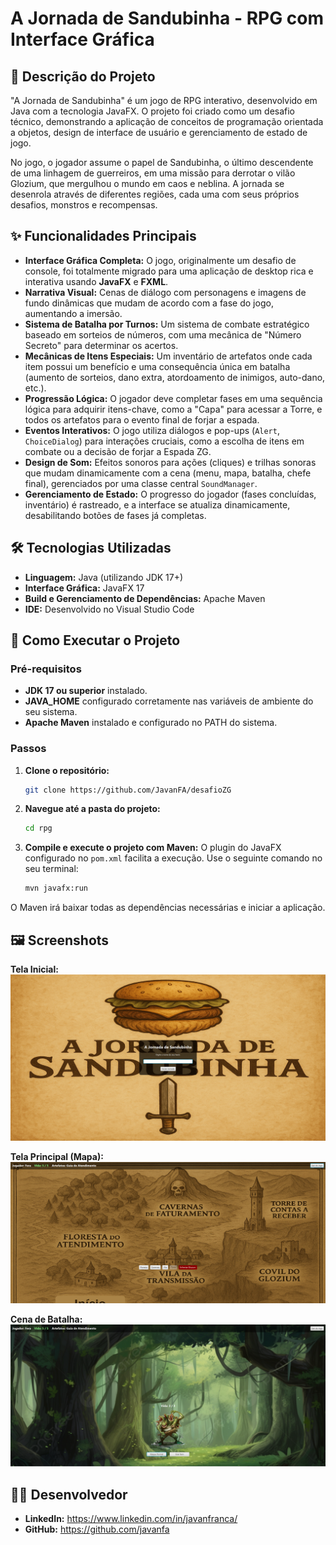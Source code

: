 # A Jornada de Sandubinha - RPG com Interface Gráfica

## 📖 Descrição do Projeto
"A Jornada de Sandubinha" é um jogo de RPG interativo, desenvolvido em Java com a tecnologia JavaFX. O projeto foi criado como um desafio técnico, demonstrando a aplicação de conceitos de programação orientada a objetos, design de interface de usuário e gerenciamento de estado de jogo.

No jogo, o jogador assume o papel de Sandubinha, o último descendente de uma linhagem de guerreiros, em uma missão para derrotar o vilão Glozium, que mergulhou o mundo em caos e neblina. A jornada se desenrola através de diferentes regiões, cada uma com seus próprios desafios, monstros e recompensas.

## ✨ Funcionalidades Principais

* **Interface Gráfica Completa:** O jogo, originalmente um desafio de console, foi totalmente migrado para uma aplicação de desktop rica e interativa usando **JavaFX** e **FXML**.
* **Narrativa Visual:** Cenas de diálogo com personagens e imagens de fundo dinâmicas que mudam de acordo com a fase do jogo, aumentando a imersão.
* **Sistema de Batalha por Turnos:** Um sistema de combate estratégico baseado em sorteios de números, com uma mecânica de "Número Secreto" para determinar os acertos.
* **Mecânicas de Itens Especiais:** Um inventário de artefatos onde cada item possui um benefício e uma consequência única em batalha (aumento de sorteios, dano extra, atordoamento de inimigos, auto-dano, etc.).
* **Progressão Lógica:** O jogador deve completar fases em uma sequência lógica para adquirir itens-chave, como a "Capa" para acessar a Torre, e todos os artefatos para o evento final de forjar a espada.
* **Eventos Interativos:** O jogo utiliza diálogos e pop-ups (`Alert`, `ChoiceDialog`) para interações cruciais, como a escolha de itens em combate ou a decisão de forjar a Espada ZG.
* **Design de Som:** Efeitos sonoros para ações (cliques) e trilhas sonoras que mudam dinamicamente com a cena (menu, mapa, batalha, chefe final), gerenciados por uma classe central `SoundManager`.
* **Gerenciamento de Estado:** O progresso do jogador (fases concluídas, inventário) é rastreado, e a interface se atualiza dinamicamente, desabilitando botões de fases já completas.

## 🛠️ Tecnologias Utilizadas
* **Linguagem:** Java (utilizando JDK 17+)
* **Interface Gráfica:** JavaFX 17
* **Build e Gerenciamento de Dependências:** Apache Maven
* **IDE:** Desenvolvido no Visual Studio Code

## 🚀 Como Executar o Projeto

### Pré-requisitos
* **JDK 17 ou superior** instalado.
* **JAVA_HOME** configurado corretamente nas variáveis de ambiente do seu sistema.
* **Apache Maven** instalado e configurado no PATH do sistema.

### Passos
1.  **Clone o repositório:**
    ```bash
    git clone https://github.com/JavanFA/desafioZG
    ```
2.  **Navegue até a pasta do projeto:**
    ```bash
    cd rpg
    ```
3.  **Compile e execute o projeto com Maven:**
    O plugin do JavaFX configurado no `pom.xml` facilita a execução. Use o seguinte comando no seu terminal:
    ```bash
    mvn javafx:run
    ```
O Maven irá baixar todas as dependências necessárias e iniciar a aplicação.

## 🖼️ Screenshots

**Tela Inicial:**
![Tela de Início do Jogo](./docs/images/tela_inicial.png)

**Tela Principal (Mapa):**
![Tela do Mapa do Jogo](./docs/images/tela_mapa.png)

**Cena de Batalha:**
![Cena de Batalha contra um Monstro](./docs/images/tela_batalha.png)

## 👨‍💻 Desenvolvedor
* **LinkedIn:** https://www.linkedin.com/in/javanfranca/
* **GitHub:** https://github.com/javanfa
